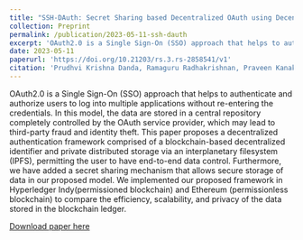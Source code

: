 ```yaml
---
title: "SSH-DAuth: Secret Sharing based Decentralized OAuth using Decentralized Identifier"
collection: Preprint
permalink: /publication/2023-05-11-ssh-dauth
excerpt: 'OAuth2.0 is a Single Sign-On (SSO) approach that helps to authenticate and authorize users to log into multiple applications without re-entering the credentials. In this model, the data are stored in a central repository completely controlled by the OAuth service provider, which may lead to third-party fraud and identity theft.'
date: 2023-05-11
paperurl: 'https://doi.org/10.21203/rs.3.rs-2858541/v1'
citation: 'Prudhvi Krishna Danda, Ramaguru Radhakrishnan, Praveen Kanakkath et al. SSH-DAuth: Secret Sharing based Decentralized OAuth using Decentralized Identifier, 10 May 2023, PREPRINT (Version 1) available at Research Square.'
---
```


OAuth2.0 is a Single Sign-On (SSO) approach that helps to authenticate and authorize users to log into multiple applications without re-entering the credentials. In this model, the data are stored in a central repository completely controlled by the OAuth service provider, which may lead to third-party fraud and identity theft. This paper proposes a decentralized authentication framework comprised of a blockchain-based decentralized identifier and private distributed storage via an interplanetary filesystem (IPFS), permitting the user to have end-to-end data control. Furthermore, we have added a secret sharing mechanism that allows secure storage of data in our proposed model. We implemented our proposed framework in Hyperledger Indy(permissioned blockchain) and Ethereum (permissionless blockchain) to compare the efficiency, scalability, and privacy of the data stored in the blockchain ledger.

[Download paper here](https://doi.org/10.21203/rs.3.rs-2858541/v1)

